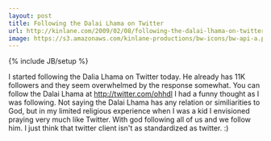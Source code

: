 ```yaml
---
layout: post
title: Following the Dalai Lhama on Twitter
url: http://kinlane.com/2009/02/08/following-the-dalai-lhama-on-twitter/
image: https://s3.amazonaws.com/kinlane-productions/bw-icons/bw-api-a.png
---
```

{% include JB/setup %}
I started following the Dalia Lhama on Twitter today. He already has 11K followers and they seem overwhelmed by the response somewhat. You can follow the Dalai Lhama at http://twitter.com/ohhdl
I had a funny thought as I was following. Not saying the Dalai Lhama has any relation or similiarities to God, but in my limited religious experience when I was a kid I envisioned praying very much like Twitter. With god following all of us and we follow him.
I just think that twitter client isn't as standardized as twitter. :)